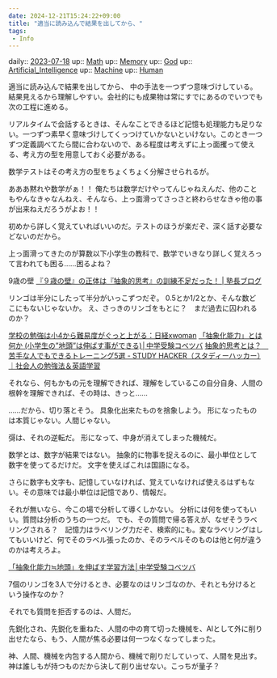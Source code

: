 ```yaml
---
date: 2024-12-21T15:24:22+09:00
title: "適当に読み込んで結果を出してから、"
tags:
 - Info
---
```


daily:: [2023-07-18](/Daily_Note/2023-07-18.md)
up:: [Math](Bar/Novel/Topics/Math.md)
up:: [Memory](Bar/Novel/Topics/Memory.md)
up:: [God](Bar/Novel/Topics/God.md)
up:: [Artificial_Intelligence](../Bar/Novel/Topics/Artificial_Intelligence.md)
up:: [Machine](../Bar/Novel/Topics/Machine.md)
up:: [Human](../Bar/Novel/Topics/Human.md)

適当に読み込んで結果を出してから、
中の手法を一つずつ意味づけしている。
結果見えるから理解しやすい。会社的にも成果物は常にすでにあるのでいつでも次の工程に進める。

リアルタイムで会話するときは、そんなことできるほど記憶も処理能力も足りない。一つずつ素早く意味づけしてくっつけていかないといけない。このとき一つずつ定義調べてたら間に合わないので、ある程度は考えずに上っ面攫って使える、考え方の型を用意しておく必要がある。

数学テストはその考え方の型をちょくちょく分解させられるが。


あああ黙れや数学がぁ！！
俺たちは数学だけやってんじゃねえんだ、他のこともやんなきゃなんねえ、そんなら、上っ面滑ってさっさと終わらせなきゃ他の事が出来ねえだろうがよお！！

初めから詳しく覚えていればいいのだ。テストのほうが楽だぞ、深く話す必要などないのだから。

上っ面滑ってきたのが算数以下小学生の教科で、数学でいきなり詳しく覚えろって言われても困る……困るよね？

9歳の壁
[『９歳の壁』の正体は『抽象的思考』の訓練不足だった！ | 塾長ブログ](https://www.juken-meister.com/toumon_k-academy/blog/archives/591)

リンゴは半分にしたって半分がいっこずつだぞ。
0.5とか1/2とか、そんな数どこにもないじゃないか。
え、さっきのリンゴをもとに？　まだ過去に囚われるのか？

[学校の勉強は小4から難易度がぐっと上がる：日経xwoman](https://woman.nikkei.com/atcl/dual/column/17/101900012/031500020/)
[「抽象化能力」とは何か (小学生の”地頭”は伸ばす事ができる)│中学受験コベツバ](https://chugakujyuken.kobetsuba.jp/jyuken/nouryoku/tyusho-1/)
[抽象的思考とは？　苦手な人でもできるトレーニング5選 - STUDY HACKER（スタディーハッカー）｜社会人の勉強法＆英語学習](https://studyhacker.net/abstract-thinking)

それなら、何もかもの元を理解できれば、理解をしているこの自分自身、人間の根幹を理解できれば、その時は、きっと……

……だから、切り落とそう。
具象化出来たものを捨象しよう。
形になったものは本質じゃない。人間じゃない。

彁は、それの逆転だ。
形になって、中身が消えてしまった機械だ。

数学とは、数字が結果ではない。
抽象的に物事を捉えるのに、最小単位として数字を使ってるだけだ。
文字を使えばこれは国語になる。

さらに数字も文字も、記憶していなければ、覚えていなければ使えるはずもない。その意味では最小単位は記憶であり、情報だ。

それが無いなら、今この場で分析して導くしかない。
分析には何を使ってもいい。質問は分析のうちの一つだ。
でも、その質問で帰る答えが、なぜそうラベリングされる？　記憶力はラベリング力だぞ、検索的にも。変なラベリングはしてもいいけど、何でそのラベル張ったのか、そのラベルそのものは他と何が違うのかは考えろよ。

[「抽象化能力≒地頭」を伸ばす学習方法│中学受験コベツバ](https://chugakujyuken.kobetsuba.jp/jyuken/nouryoku/tyusho-2/)

7個のリンゴを3人で分けるとき、必要なのはリンゴなのか、それとも分けるという操作なのか？

それでも質問を拒否するのは、人間だ。


先鋭化され、先鋭化を重ねた、人間の中の育て切った機械を、AIとして外に削り出せたなら、もう、人間が焦る必要は何一つなくなってしまった。

神、人間、機械を内包する人間から、機械で削りだしていって、人間を見出す。
神は誰しもが持つものだから決して削り出せない。こっちが量子？